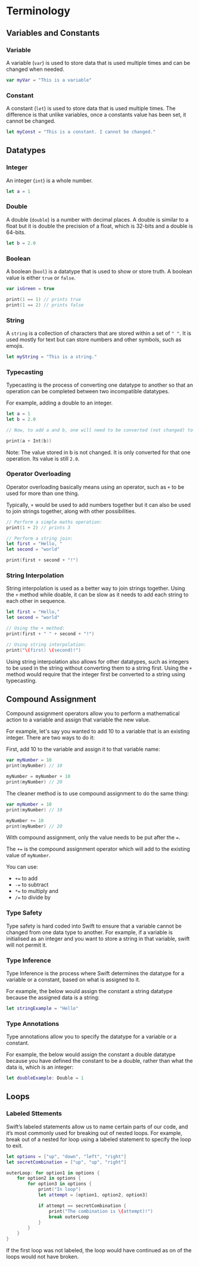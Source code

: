 # Terminology

## Variables and Constants

### Variable

A variable (`var`) is used to store data that is used multiple times and can be changed when needed.

``` swift
var myVar = "This is a variable"
```

### Constant

A constant (`let`) is used to store data that is used multiple times. The difference is that unlike variables, once a constants value has been set, it cannot be changed.

``` swift
let myConst = "This is a constant. I cannot be changed."
```

## Datatypes

### Integer

An integer (`int`) is a whole number.

``` swift
let a = 1
```

### Double

A double (`double`) is a number with decimal places. A double is similar to a float but it is double the precision of a float, which is 32-bits and a double is 64-bits.

``` swift
let b = 2.0
```

### Boolean

A boolean (`bool`) is a datatype that is used to show or store truth. A boolean value is either `true` or `false`.

``` swift
var isGreen = true

print(1 == 1) // prints true
print(1 == 2) // prints false
```

### String

A `string` is a collection of characters that are stored within a set of `" "`. It is used mostly for text but can store numbers and other symbols, such as emojis.

``` swift
let myString = "This is a string."
```

### Typecasting

Typecasting is the process of converting one datatype to another so that an operation can be completed between two incompatible datatypes.

For example, adding a double to an integer.

``` swift
let a = 1
let b = 2.0

// Now, to add a and b, one will need to be converted (not changed) to the others format. For example, convert b:

print(a + Int(b))
```

Note: The value stored in b is not changed. It is only converted for that one operation. Its value is still `2.0`.

### Operator Overloading

Operator overloading basically means using an operator, such as `+` to be used for more than one thing.

Typically, `+` would be used to add numbers together but it can also be used to join strings together, along with other possibilities.

``` swift
// Perform a simple maths operation:
print(1 + 2) // prints 3

// Perform a string join:
let first = "Hello, "
let second = "world"

print(first + second + "!")
```

### String Interpolation

String interpolation is used as a better way to join strings together. Using the `+` method while doable, it can be slow as it needs to add each string to each other in sequence.

``` swift
let first = "Hello,"
let second = "world"

// Using the + method:
print(first + " " + second + "!")

// Using string interpolation:
print("\(first) \(second)!")
```

Using string interpolation also allows for other datatypes, such as integers to be used in the string without converting them to a string first. Using the `+` method would require that the integer first be converted to a string using typecasting.

## Compound Assignment

Compound assignment operators allow you to perform a mathematical action to a variable and assign that variable the new value.

For example, let's say you wanted to add 10 to a variable that is an existing integer. There are two ways to do it:

First, add 10 to the variable and assign it to that variable name:

``` swift
var myNumber = 10
print(myNumber) // 10

myNumber = myNumber + 10
print(myNumber) // 20
```

The cleaner method is to use compound assignment to do the same thing:

``` swift
var myNumber = 10
print(myNumber) // 10

myNumber += 10
print(myNumber) // 20
```

With compound assignment, only the value needs to be put after the `=`.

The `+=` is the compound assignment operator which will add to the existing value of `myNumber`.

You can use:

- `+=` to add
- `-=` to subtract
- `*=` to multiply and
- `/=` to divide by

### Type Safety

Type safety is hard coded into Swift to ensure that a variable cannot be changed from one data type to another. For example, if a variable is initialised as an integer and you want to store a string in that variable, swift will not permit it.

### Type Inference

Type Inference is the process where Swift determines the datatype for a variable or a constant, based on what is assigned to it.

For example, the below would assign the constant a string datatype because the assigned data is a string:

``` swift
let stringExample = "Hello"
```

### Type Annotations

Type annotations allow you to specify the datatype for a variable or a constant.

For example, the below would assign the constant a double datatype because you have defined the constant to be a double, rather than what the data is, which is an integer:

``` swift
let doubleExample: Double = 1
```

## Loops

### Labeled Sttements

Swift’s labeled statements allow us to name certain parts of our code, and it’s most commonly used for breaking out of nested loops. For example, break out of a nested for loop using a labeled statement to specify the loop to exit.

``` swift
let options = ["up", "down", "left", "right"]
let secretCombination = ["up", "up", "right"]

outerLoop: for option1 in options {
    for option2 in options {
        for option3 in options {
            print("In loop")
            let attempt = [option1, option2, option3]

            if attempt == secretCombination {
                print("The combination is \(attempt)!")
                break outerLoop
            }
        }
    }
}
```

If the first loop was not labeled, the loop would have continued as on of the loops would not have broken.